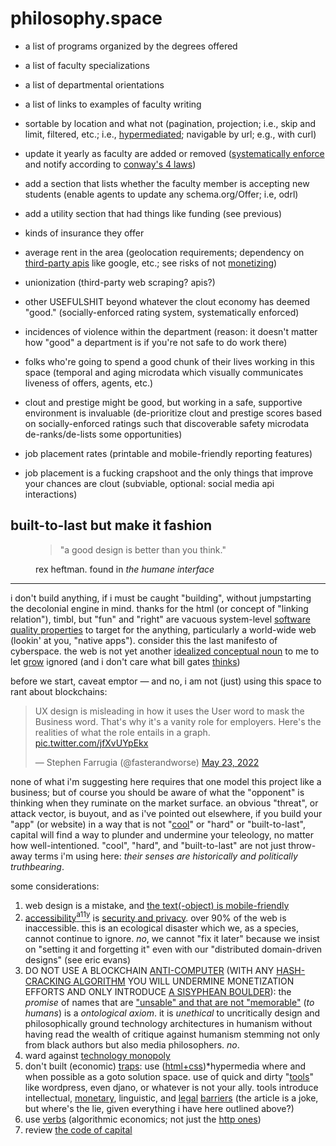 # philosophy.space

- a list of programs organized by the degrees offered
- a list of faculty specializations
- a list of departmental orientations
- a list of links to examples of faculty writing

- sortable by location and what not (pagination, projection; i.e., skip and limit, filtered, etc.; i.e., [hypermediated][hyper]; navigable by url; e.g., with curl)
- update it yearly as faculty are added or removed ([systematically enforce][enforce] and notify according to [conway's 4 laws][conway])
- add a section that lists whether the faculty member is accepting new students (enable agents to update any schema.org/Offer; i.e, odrl)
- add a utility section that had things like funding (see previous)
- kinds of insurance they offer
- average rent in the area (geolocation requirements; dependency on [third-party apis][monetize] like google, etc.; see risks of not [monetizing][twitter])
- unionization (third-party web scraping? apis?)
- other USEFULSHIT beyond whatever the clout economy has deemed "good." (socially-enforced rating system, systematically enforced)
- incidences of violence within the department (reason: it doesn't matter how "good" a department is if you're not safe to do work there)
- folks who're going to spend a good chunk of their lives working in this space (temporal and aging microdata which visually communicates liveness of offers, agents, etc.)
- clout and prestige might be good, but working in a safe, supportive environment is invaluable (de-prioritize clout and prestige scores based on socially-enforced ratings such that discoverable safety microdata de-ranks/de-lists some opportunities)
- job placement rates (printable and mobile-friendly reporting features)
- job placement is a fucking crapshoot and the only things that improve your chances are clout (subviable, optional: social media api interactions)

## built-to-last but make it fashion

<figure>
	<blockquote>
		<p>"a good design is better than you think."</p>
	</blockquote>
	<figcaption>rex heftman. found in <cite>the humane interface</cite></figcaption>
</figure>

<hr />

i don't build anything, if i must be caught "building", without jumpstarting the decolonial engine in mind. thanks for the html (or concept of "linking relation"), timbl, but "fun" and "right" are vacuous system-level [software quality properties][quality] to target for the anything, particularly a world-wide web (lookin' at you, "native apps"). consider this the last manifesto of cyberspace. the web is not yet another [idealized conceptual noun][verbs] to me to let [grow][grow] ignored (and i don't care what bill gates [thinks][gates])

before we start, caveat emptor &mdash; and no, i am not (just) using this space to rant about blockchains:

<blockquote class="twitter-tweet" data-dnt="true"><p lang="en" dir="ltr">UX design is misleading in how it uses the User word to mask the Business word. That&#39;s why it&#39;s a vanity role for employers. Here&#39;s the realities of what the role entails in a graph. <a href="https://t.co/jfXvUYpEkx">pic.twitter.com/jfXvUYpEkx</a></p>&mdash; Stephen Farrugia (@fasterandworse) <a href="https://twitter.com/fasterandworse/status/1528748399528398851?ref_src=twsrc%5Etfw">May 23, 2022</a></blockquote> 

none of what i'm suggesting here requires that one model this project like a business; but of course you should be aware of what the "opponent" is thinking when they ruminate on the market surface. an obvious "threat", or attack vector, is buyout, and as i've pointed out elsewhere, if you build your "app" (or website) in a way that is not "[cool][cool]" or "hard" or "built-to-last", capital will find a way to plunder and undermine your teleology, no matter how well-intentioned. "cool", "hard", and "built-to-last" are not just throw-away terms i'm using here: *their senses are historically and politically truthbearing*.

some considerations:

1. web design is a mistake, and [the text(-object) is mobile-friendly][mf]
2. [accessibility][a11y][<sup>a11y</sup>][ux] is [security and privacy][security]. over 90% of the web is inaccessible. this is an ecological disaster which we, as a species, cannot continue to ignore. *no*, we cannot "fix it later" because we insist on "setting it and forgetting it" even with our "distributed domain-driven designs" (see eric evans)
3. DO NOT USE A BLOCKCHAIN [ANTI-COMPUTER][anticomputer] (WITH ANY [HASH-CRACKING ALGORITHM][hashcracking] YOU WILL UNDERMINE MONETIZATION EFFORTS AND ONLY INTRODUCE [A SISYPHEAN BOULDER][sisyphean]): the *promise* of names that are ["unsable" and that are not "memorable"][primer] (*to humans*) is a *ontological axiom*. it is *unethical* to uncritically design and philosophically ground technology architectures in humanism without having read the wealth of critique against humanism stemming not only from black authors but also media philosophers. *no*.
4. ward against [technology monopoly][techmonopoly]
5. don't built (economic) [traps][trap]: use ([html+css][htmlcss])\*hypermedia where and when possible as a goto solution space. use of quick and dirty "[tools][goto]" like wordpress, even djano, or whatever is not your ally. tools introduce intellectual, [monetary][money], linguistic, and [legal][legal] [barriers][gov] (the article is a joke, but where's the lie, given everything i have here outlined above?)
6. use [verbs][verbs] (algorithmic economics; not just the [http ones][httpverbs])
7. review [the code of capital][codeofcapital]

[conway]: http://www.amundsen.com/talks/2016-07-restfest-conway/2016-07-restfest-conway.pdf
[enforce]: https://twitchard.github.io/posts/2021-04-24-behavior-constraining-features.html
[monetize]: https://venturebeat.com/2022/04/24/api-first-cross-collaboration-the-secret-of-any-api-monetization-strategy/
[twitter]: https://apievangelist.com/2017/11/15/twitter-finally-begins-to-monetize-their-apis/
[hyper]: https://mamund.site44.com/articles/objects-v-messages/index.html
[sisyphean]: https://www.researchgate.net/publication/314687329_The_Sisyphean_Economy
[hashcracking]: https://wiki.p2pfoundation.net/Arthur_Brock_Against_the_Consensus_on_Data_Consensus_in_the_Blockchain
[primer]: https://github.com/WebOfTrustInfo/rwot11-the-hague/blob/f7bc2bdeb9e8affd093f1f14fa9157229c3b8207/advance-readings/did-primer-extended.md
[a11y]: https://www.w3.org/2009/cheatsheet/#wcag2
[security]: https://www.boia.org/blog/accessibility-is-privacy-and-security
[ux]: https://www.accessibility.uxdesign.cc/
[mf]: http://motherfuckingwebsite.com/
[anticomputer]: http://cultureandcommunication.org/galloway/anti-computer
[trap]: https://www.gnu.org/philosophy/javascript-trap.html
[techmonopoly]: https://web.stanford.edu/~mordecai/OnLinePdf/Formation%20of%20Capital%20and%20Wealth%20Draft%2010%205%205%202018.pdf
[goto]: https://craftofcoding.wordpress.com/2022/03/28/ever-wondered-why-goto-is-considered-harmful/
[htmlcss]: https://www.webperf.tips/tip/cached-js-misconceptions/
[gov]: https://sebastiancarlos.medium.com/austria-buys-javascript-from-brendan-eich-3d2aa81e823b
[legal]: https://www.researchgate.net/publication/306058393_The_legal_theory_of_finance_and_the_financial_instability_hypothesis_Convergences_and_possible_integration
[money]: https://www.sciencedirect.com/science/article/pii/S0304393219300054
[verbs]: https://arxiv.org/abs/2104.01868v2
[httpverbs]: https://annevankesteren.nl/2007/10/http-methods
[codeofcapital]: https://press.princeton.edu/books/hardcover/9780691178974/the-code-of-capital
[cool]: https://www.w3.org/Provider/Style/URI.html
[grow]: http://amundsen.com/talks/2017-09-webexpo/2017-09-webexpo.pdf
[quality]: https://raw.githubusercontent.com/nerdfiles/proposal-planning/master/assets/future-proof-software-systems--table-4.1-quality-properties-of-a-software-system.png
[gates]: https://www.wired.com/story/bill-gates-is-so-over-this-pandemic/
